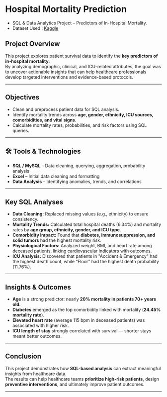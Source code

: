 # Hospital Mortality Prediction
- SQL & Data Analytics Project – Predictors of In-Hospital Mortality.
- Dataset Used : [Kaggle](https://www.kaggle.com/datasets/mitishaagarwal/patient)

## Project Overview  
This project explores patient survival data to identify the **key predictors of in-hospital mortality**.  
By analyzing demographic, clinical, and ICU-related attributes, the goal was to uncover actionable insights that can help healthcare professionals develop targeted interventions and evidence-based protocols.  

---

## Objectives  
- Clean and preprocess patient data for SQL analysis.  
- Identify mortality trends across **age, gender, ethnicity, ICU sources, comorbidities, and vital signs**.  
- Calculate mortality rates, probabilities, and risk factors using SQL queries.    

---

## 🛠 Tools & Technologies  
- **SQL / MySQL** – Data cleaning, querying, aggregation, probability analysis  
- **Excel** – Initial data cleaning and formatting  
- **Data Analysis** – Identifying anomalies, trends, and correlations  

---

## Key SQL Analyses  
- **Data Cleaning:** Replaced missing values (e.g., ethnicity) to ensure consistency.  
- **Mortality Trends:** Calculated total hospital deaths (6.34%) and mortality rates by **age group, ethnicity, gender, and ICU type**.  
- **Comorbidity Impact:** Found that **diabetes, immunosuppression, and solid tumors** had the highest mortality risk.  
- **Physiological Factors:** Analyzed weight, BMI, and heart rate among deceased patients, linking cardiovascular indicators with outcomes.  
- **ICU Analysis:** Discovered that patients in "Accident & Emergency" had the highest death count, while “Floor” had the highest death probability (11.76%).  

---

## Insights & Outcomes  
- **Age** is a strong predictor: nearly **20% mortality in patients 70+ years old**.  
- **Diabetes** emerged as the top comorbidity linked with mortality (**24.45% mortality rate**).  
- **Elevated heart rate** (average 115 bpm in deceased patients) was associated with higher risk.  
- **ICU length of stay** strongly correlated with survival — shorter stays meant better outcomes.  

---

## Conclusion  
This project demonstrates how **SQL-based analysis** can extract meaningful insights from healthcare data.  
The results can help healthcare teams **prioritize high-risk patients**, design **preventive interventions**, and ultimately improve patient outcomes.  

---
